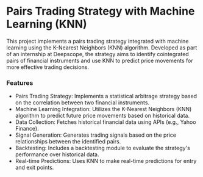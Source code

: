 # Pairs Trading Strategy with Machine Learning (KNN)
This project implements a pairs trading strategy integrated with machine learning using the K-Nearest Neighbors (KNN) algorithm. Developed as part of an internship at Deepscope, the strategy aims to identify cointegrated pairs of financial instruments and use KNN to predict price movements for more effective trading decisions.

### Features
- Pairs Trading Strategy: Implements a statistical arbitrage strategy based on the correlation between two financial instruments.
- Machine Learning Integration: Utilizes the K-Nearest Neighbors (KNN) algorithm to predict future price movements based on historical data.
- Data Collection: Fetches historical financial data using APIs (e.g., Yahoo Finance).
- Signal Generation: Generates trading signals based on the price relationships between the identified pairs.
- Backtesting: Includes a backtesting module to evaluate the strategy's performance over historical data.
- Real-time Predictions: Uses KNN to make real-time predictions for entry and exit points.
